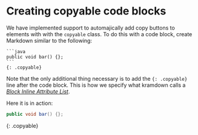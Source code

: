 # Creating copyable code blocks

We have implemented support to automajically add copy buttons to elements with with the `copyable` class. To do this with a code block, create Markdown similar to the following:

	```java
	public void bar() {};
	```
	{: .copyable}

Note that the only additional thing necessary is to add the `{: .copyable}` line after the code block. This is how we specify what kramdown calls a [*Block Inline Attribute List*](https://kramdown.gettalong.org/syntax.html#block-ials).

Here it is in action:

```java
public void bar() {};
```
{: .copyable}